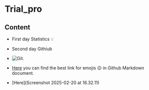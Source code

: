# Trial_pro
## Content 

- First day Statistics :bulb:
- Second day Githiub
- ![Git](https://github.com/user-attachments/assets/dfbfdff4-cea6-480c-952e-e41d6efbe766).

  
- [Here](https://gist.github.com/rxaviers/7360908) you can find the best link for emojis :wink: in Github Markdown document.
- [Here](Screenshot 2025-02-20 at 16.32.11)



